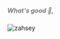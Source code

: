 
<h5 align="left" style="color: #7a7a7a">What's good 👋, </h5>
<p align="left"> <img src="https://komarev.com/ghpvc/?username=zahsey&label=Views%20&color=454545&style=flat" alt="zahsey" /> </p>

